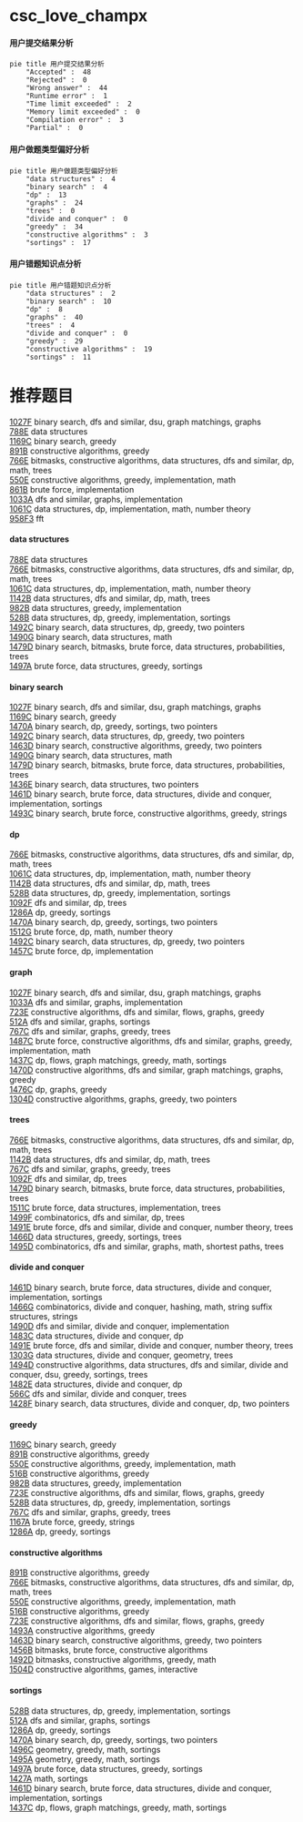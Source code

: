 # csc_love_champx
<!-- tabs:start -->
#### **用户提交结果分析**

```mermaid
pie title 用户提交结果分析
    "Accepted" :  48
    "Rejected" :  0
    "Wrong answer" :  44
    "Runtime error" :  1
    "Time limit exceeded" :  2
    "Memory limit exceeded" :  0
    "Compilation error" :  3
    "Partial" :  0
```
#### **用户做题类型偏好分析**

```mermaid
pie title 用户做题类型偏好分析
    "data structures" :  4
    "binary search" :  4
    "dp" :  13
    "graphs" :  24
    "trees" :  0
    "divide and conquer" :  0
    "greedy" :  34
    "constructive algorithms" :  3
    "sortings" :  17
```
#### **用户错题知识点分析**

```mermaid
pie title 用户错题知识点分析
    "data structures" :  2
    "binary search" :  10
    "dp" :  8
    "graphs" :  40
    "trees" :  4
    "divide and conquer" :  0
    "greedy" :  29
    "constructive algorithms" :  19
    "sortings" :  11
```
<!-- tabs:end -->
# 推荐题目
[1027F](http://codeforces.com/problemset/problem/1027/F)		binary search,
                        dfs and similar,
                        dsu,
                        graph matchings,
                        graphs		  
[788E](http://codeforces.com/problemset/problem/788/E)		data structures		  
[1169C](https://codeforces.com/contest/1169/problem/C)		binary search,
                        greedy		  
[891B](http://codeforces.com/problemset/problem/891/B)		constructive algorithms,
                        greedy		  
[766E](http://codeforces.com/problemset/problem/766/E)		bitmasks,
                        constructive algorithms,
                        data structures,
                        dfs and similar,
                        dp,
                        math,
                        trees		  
[550E](http://codeforces.com/problemset/problem/550/E)		constructive algorithms,
                        greedy,
                        implementation,
                        math		  
[861B](https://codeforces.com/contest/861/problem/B)		brute force,
                        implementation		  
[1033A](http://codeforces.com/problemset/problem/1033/A)		dfs and similar,
                        graphs,
                        implementation		  
[1061C](http://codeforces.com/problemset/problem/1061/C)		data structures,
                        dp,
                        implementation,
                        math,
                        number theory		  
[958F3](http://codeforces.com/problemset/problem/958/F3)		fft		  
<!-- tabs:start -->
#### **data structures**
[788E](http://codeforces.com/problemset/problem/788/E)		data structures		  
[766E](http://codeforces.com/problemset/problem/766/E)		bitmasks,
                        constructive algorithms,
                        data structures,
                        dfs and similar,
                        dp,
                        math,
                        trees		  
[1061C](http://codeforces.com/problemset/problem/1061/C)		data structures,
                        dp,
                        implementation,
                        math,
                        number theory		  
[1142B](http://codeforces.com/problemset/problem/1142/B)		data structures,
                        dfs and similar,
                        dp,
                        math,
                        trees		  
[982B](http://codeforces.com/problemset/problem/982/B)		data structures,
                        greedy,
                        implementation		  
[528B](https://codeforces.com/contest/528/problem/B)		data structures,
                        dp,
                        greedy,
                        implementation,
                        sortings		  
[1492C](http://codeforces.com/problemset/problem/1492/C)		binary search,
                        data structures,
                        dp,
                        greedy,
                        two pointers		  
[1490G](http://codeforces.com/problemset/problem/1490/G)		binary search,
                        data structures,
                        math		  
[1479D](http://codeforces.com/problemset/problem/1479/D)		binary search,
                        bitmasks,
                        brute force,
                        data structures,
                        probabilities,
                        trees		  
[1497A](http://codeforces.com/problemset/problem/1497/A)		brute force,
                        data structures,
                        greedy,
                        sortings		  
#### **binary search**
[1027F](http://codeforces.com/problemset/problem/1027/F)		binary search,
                        dfs and similar,
                        dsu,
                        graph matchings,
                        graphs		  
[1169C](https://codeforces.com/contest/1169/problem/C)		binary search,
                        greedy		  
[1470A](http://codeforces.com/problemset/problem/1470/A)		binary search,
                        dp,
                        greedy,
                        sortings,
                        two pointers		  
[1492C](http://codeforces.com/problemset/problem/1492/C)		binary search,
                        data structures,
                        dp,
                        greedy,
                        two pointers		  
[1463D](http://codeforces.com/problemset/problem/1463/D)		binary search,
                        constructive algorithms,
                        greedy,
                        two pointers		  
[1490G](http://codeforces.com/problemset/problem/1490/G)		binary search,
                        data structures,
                        math		  
[1479D](http://codeforces.com/problemset/problem/1479/D)		binary search,
                        bitmasks,
                        brute force,
                        data structures,
                        probabilities,
                        trees		  
[1436E](http://codeforces.com/problemset/problem/1436/E)		binary search,
                        data structures,
                        two pointers		  
[1461D](http://codeforces.com/problemset/problem/1461/D)		binary search,
                        brute force,
                        data structures,
                        divide and conquer,
                        implementation,
                        sortings		  
[1493C](http://codeforces.com/problemset/problem/1493/C)		binary search,
                        brute force,
                        constructive algorithms,
                        greedy,
                        strings		  
#### **dp**
[766E](http://codeforces.com/problemset/problem/766/E)		bitmasks,
                        constructive algorithms,
                        data structures,
                        dfs and similar,
                        dp,
                        math,
                        trees		  
[1061C](http://codeforces.com/problemset/problem/1061/C)		data structures,
                        dp,
                        implementation,
                        math,
                        number theory		  
[1142B](http://codeforces.com/problemset/problem/1142/B)		data structures,
                        dfs and similar,
                        dp,
                        math,
                        trees		  
[528B](https://codeforces.com/contest/528/problem/B)		data structures,
                        dp,
                        greedy,
                        implementation,
                        sortings		  
[1092F](http://codeforces.com/problemset/problem/1092/F)		dfs and similar,
                        dp,
                        trees		  
[1286A](http://codeforces.com/problemset/problem/1286/A)		dp,
                        greedy,
                        sortings		  
[1470A](http://codeforces.com/problemset/problem/1470/A)		binary search,
                        dp,
                        greedy,
                        sortings,
                        two pointers		  
[1512G](http://codeforces.com/problemset/problem/1512/G)		brute force,
                        dp,
                        math,
                        number theory		  
[1492C](http://codeforces.com/problemset/problem/1492/C)		binary search,
                        data structures,
                        dp,
                        greedy,
                        two pointers		  
[1457C](https://codeforces.com/contest/1457/problem/C)		brute force,
                        dp,
                        implementation		  
#### **graph**
[1027F](http://codeforces.com/problemset/problem/1027/F)		binary search,
                        dfs and similar,
                        dsu,
                        graph matchings,
                        graphs		  
[1033A](http://codeforces.com/problemset/problem/1033/A)		dfs and similar,
                        graphs,
                        implementation		  
[723E](http://codeforces.com/problemset/problem/723/E)		constructive algorithms,
                        dfs and similar,
                        flows,
                        graphs,
                        greedy		  
[512A](https://codeforces.com/contest/512/problem/A)		dfs and similar,
                        graphs,
                        sortings		  
[767C](http://codeforces.com/problemset/problem/767/C)		dfs and similar,
                        graphs,
                        greedy,
                        trees		  
[1487C](http://codeforces.com/problemset/problem/1487/C)		brute force,
                        constructive algorithms,
                        dfs and similar,
                        graphs,
                        greedy,
                        implementation,
                        math		  
[1437C](http://codeforces.com/problemset/problem/1437/C)		dp,
                        flows,
                        graph matchings,
                        greedy,
                        math,
                        sortings		  
[1470D](http://codeforces.com/problemset/problem/1470/D)		constructive algorithms,
                        dfs and similar,
                        graph matchings,
                        graphs,
                        greedy		  
[1476C](http://codeforces.com/problemset/problem/1476/C)		dp,
                        graphs,
                        greedy		  
[1304D](http://codeforces.com/problemset/problem/1304/D)		constructive algorithms,
                        graphs,
                        greedy,
                        two pointers		  
#### **trees**
[766E](http://codeforces.com/problemset/problem/766/E)		bitmasks,
                        constructive algorithms,
                        data structures,
                        dfs and similar,
                        dp,
                        math,
                        trees		  
[1142B](http://codeforces.com/problemset/problem/1142/B)		data structures,
                        dfs and similar,
                        dp,
                        math,
                        trees		  
[767C](http://codeforces.com/problemset/problem/767/C)		dfs and similar,
                        graphs,
                        greedy,
                        trees		  
[1092F](http://codeforces.com/problemset/problem/1092/F)		dfs and similar,
                        dp,
                        trees		  
[1479D](http://codeforces.com/problemset/problem/1479/D)		binary search,
                        bitmasks,
                        brute force,
                        data structures,
                        probabilities,
                        trees		  
[1511C](http://codeforces.com/problemset/problem/1511/C)		brute force,
                        data structures,
                        implementation,
                        trees		  
[1499F](http://codeforces.com/problemset/problem/1499/F)		combinatorics,
                        dfs and similar,
                        dp,
                        trees		  
[1491E](http://codeforces.com/problemset/problem/1491/E)		brute force,
                        dfs and similar,
                        divide and conquer,
                        number theory,
                        trees		  
[1466D](http://codeforces.com/problemset/problem/1466/D)		data structures,
                        greedy,
                        sortings,
                        trees		  
[1495D](http://codeforces.com/problemset/problem/1495/D)		combinatorics,
                        dfs and similar,
                        graphs,
                        math,
                        shortest paths,
                        trees		  
#### **divide and conquer**
[1461D](http://codeforces.com/problemset/problem/1461/D)		binary search,
                        brute force,
                        data structures,
                        divide and conquer,
                        implementation,
                        sortings		  
[1466G](http://codeforces.com/problemset/problem/1466/G)		combinatorics,
                        divide and conquer,
                        hashing,
                        math,
                        string suffix structures,
                        strings		  
[1490D](http://codeforces.com/problemset/problem/1490/D)		dfs and similar,
                        divide and conquer,
                        implementation		  
[1483C](https://codeforces.com/contest/1483/problem/C)		data structures,
                        divide and conquer,
                        dp		  
[1491E](http://codeforces.com/problemset/problem/1491/E)		brute force,
                        dfs and similar,
                        divide and conquer,
                        number theory,
                        trees		  
[1303G](http://codeforces.com/problemset/problem/1303/G)		data structures,
                        divide and conquer,
                        geometry,
                        trees		  
[1494D](http://codeforces.com/problemset/problem/1494/D)		constructive algorithms,
                        data structures,
                        dfs and similar,
                        divide and conquer,
                        dsu,
                        greedy,
                        sortings,
                        trees		  
[1482E](http://codeforces.com/problemset/problem/1482/E)		data structures,
                        divide and conquer,
                        dp		  
[566C](http://codeforces.com/problemset/problem/566/C)		dfs and similar,
                        divide and conquer,
                        trees		  
[1428F](http://codeforces.com/problemset/problem/1428/F)		binary search,
                        data structures,
                        divide and conquer,
                        dp,
                        two pointers		  
#### **greedy**
[1169C](https://codeforces.com/contest/1169/problem/C)		binary search,
                        greedy		  
[891B](http://codeforces.com/problemset/problem/891/B)		constructive algorithms,
                        greedy		  
[550E](http://codeforces.com/problemset/problem/550/E)		constructive algorithms,
                        greedy,
                        implementation,
                        math		  
[516B](https://codeforces.com/contest/516/problem/B)		constructive algorithms,
                        greedy		  
[982B](http://codeforces.com/problemset/problem/982/B)		data structures,
                        greedy,
                        implementation		  
[723E](http://codeforces.com/problemset/problem/723/E)		constructive algorithms,
                        dfs and similar,
                        flows,
                        graphs,
                        greedy		  
[528B](https://codeforces.com/contest/528/problem/B)		data structures,
                        dp,
                        greedy,
                        implementation,
                        sortings		  
[767C](http://codeforces.com/problemset/problem/767/C)		dfs and similar,
                        graphs,
                        greedy,
                        trees		  
[1167A](http://codeforces.com/problemset/problem/1167/A)		brute force,
                        greedy,
                        strings		  
[1286A](http://codeforces.com/problemset/problem/1286/A)		dp,
                        greedy,
                        sortings		  
#### **constructive algorithms**
[891B](http://codeforces.com/problemset/problem/891/B)		constructive algorithms,
                        greedy		  
[766E](http://codeforces.com/problemset/problem/766/E)		bitmasks,
                        constructive algorithms,
                        data structures,
                        dfs and similar,
                        dp,
                        math,
                        trees		  
[550E](http://codeforces.com/problemset/problem/550/E)		constructive algorithms,
                        greedy,
                        implementation,
                        math		  
[516B](https://codeforces.com/contest/516/problem/B)		constructive algorithms,
                        greedy		  
[723E](http://codeforces.com/problemset/problem/723/E)		constructive algorithms,
                        dfs and similar,
                        flows,
                        graphs,
                        greedy		  
[1493A](http://codeforces.com/problemset/problem/1493/A)		constructive algorithms,
                        greedy		  
[1463D](http://codeforces.com/problemset/problem/1463/D)		binary search,
                        constructive algorithms,
                        greedy,
                        two pointers		  
[1456B](https://codeforces.com/contest/1456/problem/B)		bitmasks,
                        brute force,
                        constructive algorithms		  
[1492D](http://codeforces.com/problemset/problem/1492/D)		bitmasks,
                        constructive algorithms,
                        greedy,
                        math		  
[1504D](https://codeforces.com/contest/1504/problem/D)		constructive algorithms,
                        games,
                        interactive		  
#### **sortings**
[528B](https://codeforces.com/contest/528/problem/B)		data structures,
                        dp,
                        greedy,
                        implementation,
                        sortings		  
[512A](https://codeforces.com/contest/512/problem/A)		dfs and similar,
                        graphs,
                        sortings		  
[1286A](http://codeforces.com/problemset/problem/1286/A)		dp,
                        greedy,
                        sortings		  
[1470A](http://codeforces.com/problemset/problem/1470/A)		binary search,
                        dp,
                        greedy,
                        sortings,
                        two pointers		  
[1496C](https://codeforces.com/contest/1496/problem/C)		geometry,
                        greedy,
                        math,
                        sortings		  
[1495A](http://codeforces.com/problemset/problem/1495/A)		geometry,
                        greedy,
                        math,
                        sortings		  
[1497A](http://codeforces.com/problemset/problem/1497/A)		brute force,
                        data structures,
                        greedy,
                        sortings		  
[1427A](http://codeforces.com/problemset/problem/1427/A)		math,
                        sortings		  
[1461D](http://codeforces.com/problemset/problem/1461/D)		binary search,
                        brute force,
                        data structures,
                        divide and conquer,
                        implementation,
                        sortings		  
[1437C](http://codeforces.com/problemset/problem/1437/C)		dp,
                        flows,
                        graph matchings,
                        greedy,
                        math,
                        sortings		  
<!-- tabs:end -->
